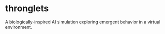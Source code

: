 # thronglets
A biologically-inspired AI simulation exploring emergent behavior in a virtual environment.
